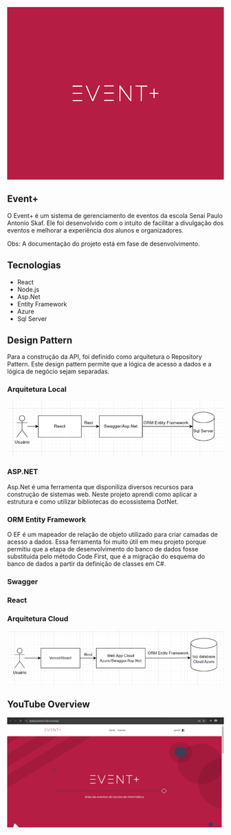 
<div align="center">
  <img src='https://github.com/gabrielvictor0/imagens_readme/blob/main/event-plus.png' height="400px"/>
</div>


## Event+ 
<p> O Event+ é um sistema de gerenciamento de eventos da escola Senai Paulo Antonio Skaf. Ele foi desenvolvido com o intuito de facilitar a divulgação dos eventos e melhorar a experiência dos alunos e organizadores. </p>

Obs: A documentação do projeto está em fase de desenvolvimento. 

## Tecnologias 
* React 
* Node.js
* Asp.Net
* Entity Framework
* Azure
* Sql Server

## Design Pattern
Para a construção da API, foi definido como arquitetura o Repository Pattern. Este design pattern permite que a lógica de acesso a dados e a lógica de negócio sejam separadas.

### Arquitetura Local
<img src="https://github.com/gabrielvictor0/imagens_readme/blob/main/event_arquitetura_local.png" />

### ASP.NET
Asp.Net é uma ferramenta que disponiliza diversos recursos para construção de sistemas web. Neste projeto aprendi como aplicar a estrutura e como utilizar bibliotecas do ecossistema DotNet. 

### ORM Entity Framework 
O EF é um mapeador de relação de objeto utilizado para criar camadas de acesso a dados. Essa ferramenta foi muito útil em meu projeto porque permitiu que a etapa de desenvolvimento do banco de dados fosse substituida pelo método Code First, que é a migração do esquema do banco de dados a partir da definição de classes em C#.

### Swagger 

### React 


### Arquitetura Cloud
<img src="https://github.com/gabrielvictor0/imagens_readme/blob/main/event_arquitetura_cloud.png" />

## YouTube Overview
[![IMAGE ALT TEXT HERE](https://github.com/gabrielvictor0/imagens_readme/blob/main/home-vercel.png)](https://www.youtube.com/watch?v=cDpiU1nPA_c)




